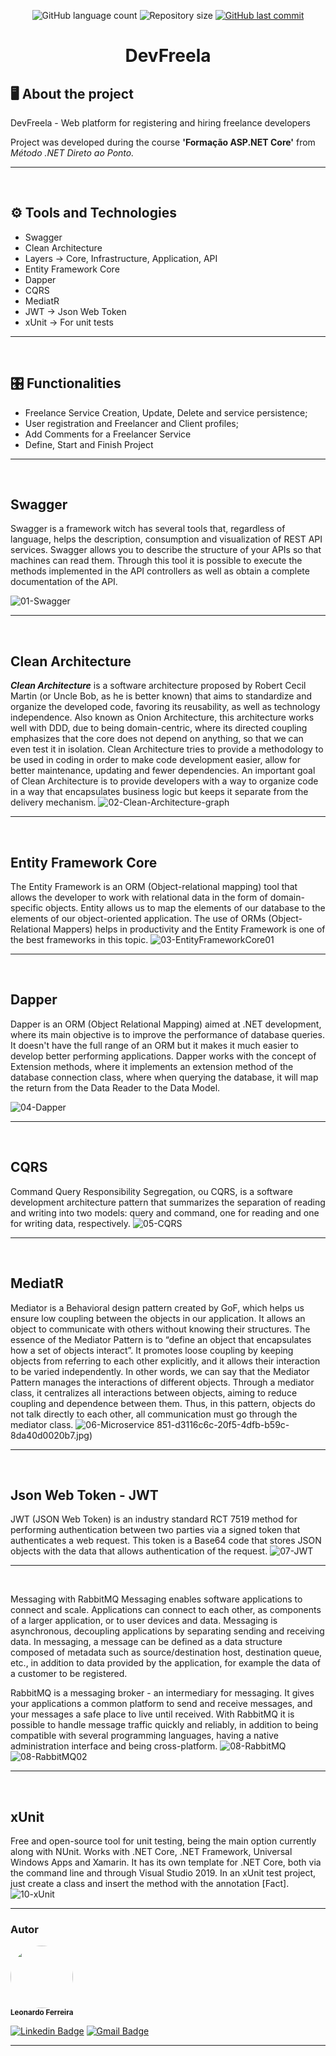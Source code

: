 <p align="center">
  <img alt="GitHub language count" src="https://img.shields.io/github/languages/count/leonardoferreira089/DevFreela?color=%2304D361">
  <img alt="Repository size" src="https://img.shields.io/github/repo-size/leonardoferreira089/DevFreela">  
  <a href="https://github.com/lucianfiocello/devfreela/tree/main">
    <img alt="GitHub last commit" src="https://img.shields.io/github/last-commit/leonardoferreira089/DevFreela">
  </a>    
</p>

<h1 align="center">
    DevFreela
</h1>

## 🖥️ About the project

DevFreela - Web platform for registering and hiring freelance developers

Project was developed during the course <b>'Formação ASP.NET Core'</b> from <i>Método .NET Direto ao Ponto.</i>

---
<br />

## ⚙️ Tools and Technologies

- Swagger
- Clean Architecture
- Layers -> Core, Infrastructure, Application, API
- Entity Framework Core
- Dapper
- CQRS
- MediatR
- JWT -> Json Web Token
- xUnit -> For unit tests

---
<br />

## 🎛️ Functionalities

- Freelance Service Creation, Update, Delete and service persistence;
- User registration and Freelancer and Client profiles;
- Add Comments for a Freelancer Service
- Define, Start and Finish Project

---
<br />

## Swagger
Swagger is a framework witch has several tools that, regardless of language, helps the description, consumption and visualization of REST API services.
Swagger allows you to describe the structure of your APIs so that machines can read them.
Through this tool it is possible to execute the methods implemented in the API controllers as well as obtain a complete documentation of the API.

![01-Swagger](https://user-images.githubusercontent.com/61693671/166118587-4f3ac45f-ee99-4c85-b38d-f007c2e92c14.png)

---
<br />

## Clean Architecture
<b><i>Clean Architecture</i></b> is a software architecture proposed by Robert Cecil Martin (or Uncle Bob, as he is better known) that aims to standardize and organize the developed code, favoring its reusability, as well as technology independence. Also known as Onion Architecture, this architecture works well with DDD, due to being domain-centric, where its directed coupling emphasizes that the core does not depend on anything, so that we can even test it in isolation.
Clean Architecture tries to provide a methodology to be used in coding in order to make code development easier, allow for better maintenance, updating and fewer dependencies.
An important goal of Clean Architecture is to provide developers with a way to organize code in a way that encapsulates business logic but keeps it separate from the delivery mechanism.
![02-Clean-Architecture-graph](https://user-images.githubusercontent.com/61693671/166118705-6beddfb3-25ca-411d-bd4c-c233d85e17e2.png)

---
<br />

## Entity Framework Core
The Entity Framework is an ORM (Object-relational mapping) tool that allows the developer to work with relational data in the form of domain-specific objects. Entity allows us to map the elements of our database to the elements of our object-oriented application. The use of ORMs (Object-Relational Mappers) helps in productivity and the Entity Framework is one of the best frameworks in this topic.
![03-EntityFrameworkCore01](https://user-images.githubusercontent.com/61693671/166118771-1e06d4f9-07a4-4ac7-b630-c98cbc10045c.png)

---
<br />

## Dapper
Dapper is an ORM (Object Relational Mapping) aimed at .NET development, where its main objective is to improve the performance of database queries. It doesn't have the full range of an ORM but it makes it much easier to develop better performing applications. Dapper works with the concept of Extension methods, where it implements an extension method of the database connection class, where when querying the database, it will map the return from the Data Reader to the Data Model.

![04-Dapper](https://user-images.githubusercontent.com/61693671/166118820-cef23d54-6a7e-4297-8920-109835f22e09.jpg)

---
<br />

## CQRS
Command Query Responsibility Segregation, ou CQRS, is a software development architecture pattern that summarizes the separation of reading and writing into two models: query and command, one for reading and one for writing data, respectively.
![05-CQRS](https://user-images.githubusercontent.com/61693671/166118851-d3116c6c-20f5-4dfb-b59c-8da40d0020b7.jpg)

---
<br />

## MediatR
Mediator is a Behavioral design pattern created by GoF, which helps us ensure low coupling between the objects in our application. It allows an object to communicate with others without knowing their structures. 
The essence of the Mediator Pattern is to “define an object that encapsulates how a set of objects interact”. It promotes loose coupling by keeping objects from referring to each other explicitly, and it allows their interaction to be varied independently.
In other words, we can say that the Mediator Pattern manages the interactions of different objects. Through a mediator class, it centralizes all interactions between objects, aiming to reduce coupling and dependence between them. Thus, in this pattern, objects do not talk directly to each other, all communication must go through the mediator class.
![06-Microservice](https://user-images.githubusercontent.com/61693671/166118886-8bc223ae-624e-4931-8306-8f42b85f0f6e.png)
851-d3116c6c-20f5-4dfb-b59c-8da40d0020b7.jpg)

---
<br />

## Json Web Token - JWT
JWT (JSON Web Token) is an industry standard RCT 7519 method for performing authentication between two parties via a signed token that authenticates a web request. This token is a Base64 code that stores JSON objects with the data that allows authentication of the request.
![07-JWT](https://user-images.githubusercontent.com/61693671/166118950-468386a2-d12f-4f93-b72e-e2e910bbfb35.jpg)

---
<br />

Messaging with RabbitMQ
Messaging enables software applications to connect and scale. Applications can connect to each other, as components of a larger application, or to user devices and data. Messaging is asynchronous, decoupling applications by separating sending and receiving data. In messaging, a message can be defined as a data structure composed of metadata such as source/destination host, destination queue, etc., in addition to data provided by the application, for example the data of a customer to be registered.

RabbitMQ is a messaging broker - an intermediary for messaging. It gives your applications a common platform to send and receive messages, and your messages a safe place to live until received.
With RabbitMQ it is possible to handle message traffic quickly and reliably, in addition to being compatible with several programming languages, having a native administration interface and being cross-platform.
![08-RabbitMQ](https://user-images.githubusercontent.com/61693671/166119073-f38224d5-3de4-4f0f-aab2-c71c569e874e.png)
![08-RabbitMQ02](https://user-images.githubusercontent.com/61693671/166119127-c8ed4db1-64b9-404d-a634-0a5f5e4bc45f.png)


---
<br />

## xUnit
Free and open-source tool for unit testing, being the main option currently along with NUnit. Works with .NET Core, .NET Framework, Universal Windows Apps and Xamarin. It has its own template for .NET Core, both via the command line and through Visual Studio 2019. In an xUnit test project, just create a class and insert the method with the annotation [Fact].
![10-xUnit](https://user-images.githubusercontent.com/61693671/166120408-90189ccf-2505-470b-857a-b4533fc2dc70.png)



---

### Autor

 <img style="border-radius: 50%;" src="https://avatars.githubusercontent.com/leonardoferreira089" width="100px;" alt=""/>
 
 <br />
 <sub><b>Leonardo Ferreira</b></sub>
 
[![Linkedin Badge](https://img.shields.io/badge/-Leonardo-blue?style=flat-square&logo=Linkedin&logoColor=white&link=https://www.linkedin.com/in/leonardoferreira089/)](https://www.linkedin.com/in/leonardoferreira089/)
[![Gmail Badge](https://img.shields.io/badge/-leonardo.ferreira089%40gmail.com-red?style=flat-square&logo=Gmail&logoColor=white&link=mailto:leonardoferreira089@gmail.com)](mailto:leonardoferreira089@gmail.com)

---

